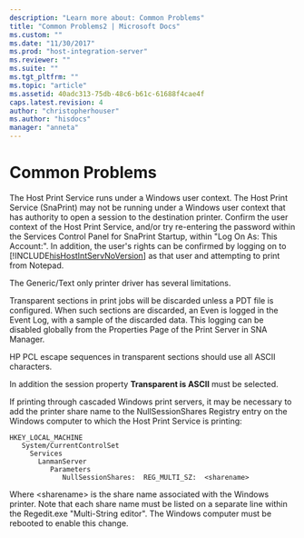 ```yaml
---
description: "Learn more about: Common Problems"
title: "Common Problems2 | Microsoft Docs"
ms.custom: ""
ms.date: "11/30/2017"
ms.prod: "host-integration-server"
ms.reviewer: ""
ms.suite: ""
ms.tgt_pltfrm: ""
ms.topic: "article"
ms.assetid: 40adc313-75db-48c6-b61c-61688f4cae4f
caps.latest.revision: 4
author: "christopherhouser"
ms.author: "hisdocs"
manager: "anneta"
---
```

# Common Problems
The Host Print Service runs under a Windows user context. The Host Print Service (SnaPrint) may not be running under a Windows user context that has authority to open a session to the destination printer. Confirm the user context of the Host Print Service, and/or try re-entering the password within the Services Control Panel for SnaPrint Startup, within "Log On As: This Account:". In addition, the user's rights can be confirmed by logging on to [!INCLUDE[hisHostIntServNoVersion](../includes/hishostintservnoversion-md.md)] as that user and attempting to print from Notepad.

 The Generic/Text only printer driver has several limitations.

 Transparent sections in print jobs will be discarded unless a PDT file is configured. When such sections are discarded, an Even is logged in the Event Log, with a sample of the discarded data. This logging can be disabled globally from the Properties Page of the Print Server in SNA Manager.

 HP PCL escape sequences in transparent sections should use all ASCII characters.

 In addition the session property **Transparent is ASCII** must be selected.

 If printing through cascaded Windows print servers, it may be necessary to add the printer share name to the NullSessionShares Registry entry on the Windows computer to which the Host Print Service is printing:

```
HKEY_LOCAL_MACHINE
   System/CurrentControlSet
     Services
       LanmanServer
          Parameters
             NullSessionShares:  REG_MULTI_SZ:  <sharename>

```

 Where \<sharename> is the share name associated with the Windows printer. Note that each share name must be listed on a separate line within the Regedit.exe "Multi-String editor". The Windows computer must be rebooted to enable this change.
